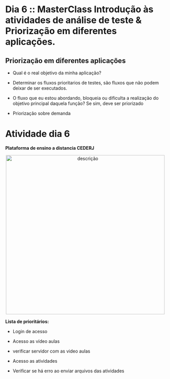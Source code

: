 # Dia 6 :: MasterClass Introdução às atividades de análise de teste & Priorização em diferentes aplicações.


## Priorização em diferentes aplicações

- Qual é o real objetivo da minha aplicação?

- Determinar os fluxos prioritarios de testes, são fluxos que não podem deixar de ser executados.

- O fluxo que eu estou abordando, bloqueia ou dificulta a realização do objetivo principal daquela função? Se sim, deve ser priorizado

- Priorização sobre demanda


# Atividade dia 6


**Plataforma de ensino a distancia CEDERJ**

<div align=center><img src="/resumo-dos-dias/Sprint2/Images/image.png" alt="descrição" width="500" height=""></div>

**Lista de prioritários:**

- Login de acesso

- Acesso as vídeo aulas

- verificar servidor com as video aulas

- Acesso as atividades

- Verificar se há erro ao enviar arquivos das atividades